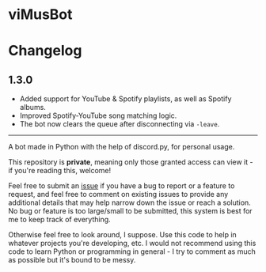 # viMusBot

# Changelog

## 1.3.0

- Added support for YouTube & Spotify playlists, as well as Spotify albums.
- Improved Spotify-YouTube song matching logic.
- The bot now clears the queue after disconnecting via `-leave`.

---

A bot made in Python with the help of discord.py, for personal usage.

This repository is **private**, meaning only those granted access can view it - if you're reading this, welcome!

Feel free to submit an [issue](https://github.com/svioletg/viMusBot/issues/new) if you have a bug to report or a feature to request, and feel free to comment on existing issues to provide any additional details that may help narrow down the issue or reach a solution. No bug or feature is too large/small to be submitted, this system is best for me to keep track of everything.

Otherwise feel free to look around, I suppose. Use this code to help in whatever projects you're developing, etc. I would not recommend using this code to learn Python or programming in general - I try to comment as much as possible but it's bound to be messy.